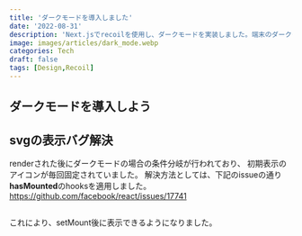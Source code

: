 ```yaml
---
title: 'ダークモードを導入しました'
date: '2022-08-31'
description: 'Next.jsでrecoilを使用し、ダークモードを実装しました。端末のダークモード設定の対応。recoil-persistでの永続化も行いました。'
image: images/articles/dark_mode.webp
categories: Tech
draft: false
tags: [Design,Recoil]
---
```


## ダークモードを導入しよう

## svgの表示バグ解決
renderされた後にダークモードの場合の条件分岐が行われており、
初期表示のアイコンが毎回固定されていました。
解決方法としては、下記のissueの通り**hasMounted**のhooksを適用しました。
https://github.com/facebook/react/issues/17741

```

```
これにより、setMount後に表示できるようになりました。